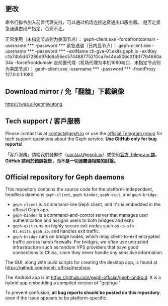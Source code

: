 ## 更改

命令行指令加入前置代理支持，可以通过机场连接迷雾通出口服务器。
是否走紧急通道由用户指定，否则不走。

正常使用（未指定节点则为美国节点）：
geph-client.exe -forcefrontdomain -username *** -password ***
紧急通道（日内瓦节点）：
geph-client.exe -username *** -password *** -exitName ch-gva-01.exits.geph.io -exitKey c1b74b5d47286d97dd6a56ec574488775210ca7e44da506c011b17764660a34a -forcefrontdomain
走前置代理（机场代理为本机1080端口，未指定节点则为美国节点）：
geph-client.exe -username *** -password *** -frontProxy 127.0.0.1:1080


## Download mirror / 免「翻牆」下載鏡像

https://waa.ai/getmiwutong

## Tech support / 客戶服務

Please contact us at contact@geph.io or use the [official Telegram group](https://t.me/joinchat/Pc6C1hMBREf-8_TZM5z6_g) for tech support questions about the Geph service. **Use GitHub only for bug reports!**

「客戶服務」請給我們發郵件（contact@geph.io）或使用[官方 Telegram 群](https://t.me/joinchat/Pc6C1hMBREf-8_TZM5z6_g)。 **GitHub 請用於錯誤報告，而不是一切迷霧通相關的討論。**

## Official repository for Geph daemons

This repository contains the source code for the platform-independent, headless daemons `geph-client`, `geph-binder`, `geph-exit`, and `geph-bridge`.

- `geph-client` is a command-line Geph client, and it's is embedded in the official Geph app.
- `geph-binder` is a command-and-control server that manages user authentication and assigns users to both bridges and exits
- `geph-exit` runs on highly secure exit nodes such as `us-sfo-01.exits.geph.io`, and handles exit traffic.
- `geph-bridge` runs on bridge nodes, which relay client-to-exit encrypted traffic across harsh firewalls. For bridges, we often use untrusted infrastructure such as random VPS providers that have good connections to China, since they never handle any sensitive information.

The GUI, along with build scripts for creating the desktop app, is found at https://github.com/geph-official/gephgui.

The Android app is at https://github.com/geph-official/geph-android. It is a hybrid app embedding a compiled version of "gephgui"

To prevent confusion, **all bug reports should be posted on this repository**, even if the issue appears to be platform-specific.
